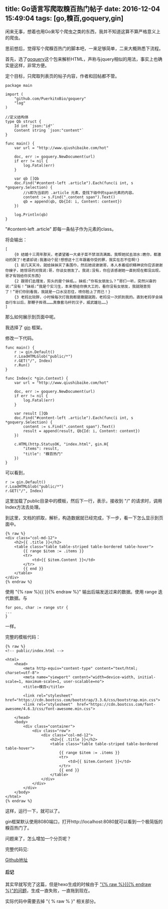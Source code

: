 title: Go语言写爬取糗百热门帖子
date: 2016-12-04 15:49:04
tags:  [go,糗百,goquery,gin]
---

闲来无事，想着也用Go来写个爬虫之类的东西，我并不知道这算不算严格意义上的爬虫。

思前想后，觉得写个爬糗百热门的脚本吧，一来足够简单，二来大概熟悉下流程。

首先，选了[goquery](https://github.com/PuerkitoBio/goquery)这个包来解析HTML，声称与jquery相似的用法，事实上也确实是这样，非常方便。

定个目标，只爬取列表页的帖子内容，作者和回帖都不管。

```
package main

import (
	"github.com/PuerkitoBio/goquery"
	"log"
)

//定义结构体
type Qb struct {
	Id int `json:"id"`
	Content string `json:"content"`
}

func main() {
	var url = "http://www.qiushibaike.com/hot"

	doc, err := goquery.NewDocument(url)
	if err != nil {
		log.Fatal(err)
	}

	var qb []Qb
	doc.Find("#content-left .article").Each(func(i int, s *goquery.Selection) {
		//s即为当前的 .article 元素，查找下级中的span元素的内容。
		content := s.Find(".content span").Text()
		qb = append(qb, Qb{Id: i, Content: content})
	})

	log.Println(qb)
}
```

"#content-left .article" 即每一条帖子作为元素的class。

将会输出：
```
[
	{0 结婚十三周年那天，老婆望着一大桌子菜不禁泪流满面。我帮她拭去泪水:瞧你，都激动的哭了!老婆却说:我激动个屁!想想这十三年跟着你受的罪，我实在忍不住啊!} 
	{1 前几天天冷，就给妹妹买了条围巾，然后她说谢谢哥，本人本着组织精神说你应该谢谢你嫂子，她惊讶的对我说:哥，你谈女朋友了。我说:没有，你应该感谢她一直到现在都没出现，哥才有钱给你买东西} 
	{2 跟哥们去理发，剪头的是个妹纸。。妹纸:“你有女朋友么？”哥们一听，突然兴奋的说:“没有！”妹纸:“我是个实习生，本来想给你换大工的，看你没有女朋友，我就随意剪了！”哥们你别看我，我就是一口水没忍住，喷你脸上了而已！} 
	{3 老妈比较胖，小时候每次打我我都是撒腿就跑，老妈没一次抓到我的。直到老妈学会骑自行车以后，那鞭子挥得………真像套马杆的汉子，威武雄壮……}
]
```

那么如何展示到页面中呢。

我选择了 [gin](https://github.com/gin-gonic/gin) 框架。

修改一下代码。

```
func main() {
	r := gin.Default()
	r.LoadHTMLGlob("public/*")
	r.GET("/", Index)
	r.Run()
}

func Index(c *gin.Context) {
	var url = "http://www.qiushibaike.com/hot"

	doc, err := goquery.NewDocument(url)
	if err != nil {
		log.Fatal(err)
	}

	var result []Qb
	doc.Find("#content-left .article").Each(func(i int, s *goquery.Selection) {
		content := s.Find(".content span").Text()
		result = append(result, Qb{Id: i, Content: content})
	})

	c.HTML(http.StatusOK, "index.html", gin.H{
		"items": result,
		"title": "糗百热门"
	})
}
```

可以看到，
```
r := gin.Default()
r.LoadHTMLGlob("public/*")
r.GET("/", Index)
```

这里加载了public目录中的模板，然后下一行，表示，接收到 "/" 的请求时，调用Index方法去处理。

到这里，文档的抓取，解析，构造数据就已经完成，下一步，看一下怎么显示到页面中。

```
{% raw %}
<div class="col-md-12">
    <h2>{{ .title }}</h2>
    <table class="table table-striped table-bordered table-hover">
        {{ range $item := .items }}
        <tr>
            <td>{{ $item.Content }}</td>
        </tr>
        {{ end }}
    </table>
</div>
{% endraw %}
```

使用 "{% raw %}{{ }}{% endraw %}" 输出后端发送过来的数据。使用 range 迭代数据。与

```
for pos, char := range str {
...
}
```

一样。

完整的模板代码：

```
{% raw %}
<!-- public/index.html -->

<html>
    <head>
        <meta http-equiv="content-type" content="text/html; charset=utf-8">
        <meta name="viewport" content="width=device-width, initial-scale=1, maximum-scale=1, user-scalable=no">
        <title>糗百</title>

        <link rel="stylesheet" href="https://cdn.bootcss.com/bootstrap/3.3.6/css/bootstrap.min.css">
        <link rel="stylesheet"  href="https://cdn.bootcss.com/font-awesome/4.6.3/css/font-awesome.min.css">

    </head>
    <body>
        <div class="container">
            <div class="row">
                <div class="col-md-12">
                    <h2>{{ .title }}</h2>
                    <table class="table table-striped table-bordered table-hover">
                        {{ range $item := .items }}
                        <tr>
                            <td>{{ $item.Content }}</td>
                        </tr>
                        {{ end }}
                    </table>
                </div>
            </div>
        </div>
    </body>
</html>
{% endraw %}
```

这样，运行一下，就可以了。

gin框架默认使用8080端口，打开http://localhost:8080就可以看到一个极简版的糗百热门了。

问题来了，怎么增加一个分页呢？

完整代码见:

[Github地址](https://github.com/qichengzx/goqiubai)

#### 后记

其实早就写完了这篇，但是hexo生成的时候由于 ["{% raw %}{{{% endraw %}"的问题](https://hexo.io/docs/troubleshooting.html#Escape-Contents)，生成一直失败，一直拖到现在。

实际代码中需要去掉 "{ % raw % }" 相关部分。